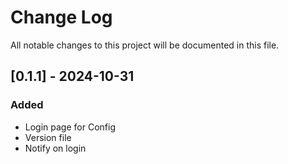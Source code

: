 
# Change Log
All notable changes to this project will be documented in this file.

## [0.1.1] - 2024-10-31
### Added
- Login page for Config
- Version file
- Notify on login